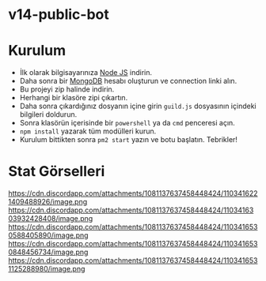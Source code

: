 # v14-public-bot
# Kurulum

* İlk olarak bilgisayarınıza [Node JS](https://nodejs.org/en/) indirin.
* Daha sonra bir [MongoDB](http://mongodb.com) hesabı oluşturun ve connection linki alın.
* Bu projeyi zip halinde indirin.
* Herhangi bir klasöre zipi çıkartın.
* Daha sonra çıkardığınız dosyanın içine girin `guild.js` dosyasının içindeki bilgileri doldurun.
* Sonra klasörün içerisinde bir `powershell` ya da `cmd` penceresi açın.
* ```npm install``` yazarak tüm modülleri kurun.
* Kurulum bittikten sonra ```pm2 start``` yazın ve botu başlatın. Tebrikler!

# Stat Görselleri
https://cdn.discordapp.com/attachments/1081137637458448424/1103416221409488926/image.png
https://cdn.discordapp.com/attachments/1081137637458448424/1103416303932428408/image.png
https://cdn.discordapp.com/attachments/1081137637458448424/1103416530588405890/image.png
https://cdn.discordapp.com/attachments/1081137637458448424/1103416530848456734/image.png
https://cdn.discordapp.com/attachments/1081137637458448424/1103416531125288980/image.png
